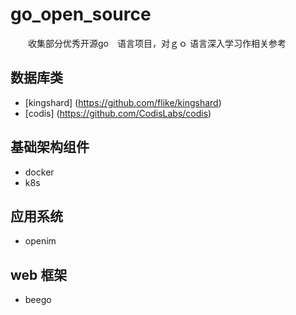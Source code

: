 # go_open_source
　　收集部分优秀开源go　语言项目，对ｇｏ 语言深入学习作相关参考
  
## 数据库类
* [kingshard] (https://github.com/flike/kingshard)
* [codis] (https://github.com/CodisLabs/codis)

## 基础架构组件
* docker
* k8s

## 应用系统
* openim

## web 框架
* beego
